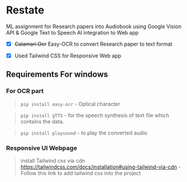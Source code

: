 # Restate 

ML assignment for Research papers into Audiobook using Google Vision API &amp; Google Text to Speech AI integration to Web app

- [x] ~~Calamari Ocr~~ Easy-OCR to convert Research paper to text format
- [x] Used Tailwind CSS for Responsive Web app


## Requirements For windows

### For OCR part

> `pip install easy-ocr` - Optical character 

> `pip install gTTS` - for the speech synthesis of text file which contains the data.

> `pip install playsound` - to play the converted audio

### Responsive UI Webpage

> install Tailwind css via cdn 
  https://tailwindcss.com/docs/installation#using-tailwind-via-cdn - Follow this link to add tailwind css into the project
  
